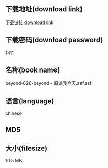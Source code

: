 ## 下载地址(download link)
[下载链接 download link](https://tutu365.netlify.app/?s=beyond-026-beyond+-+%E5%8E%9F%E8%B0%85%E6%88%91%E4%BB%8A%E5%A4%A9.asf)

## 下载密码(download password)
1411

## 名称(book name)
beyond-026-beyond - 原谅我今天.asf.asf

## 语言(language)
chinese

## MD5


## 大小(filesize)
10.5 MB
